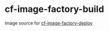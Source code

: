 # cf-image-factory-build
Image source for [cf-image-factory-deploy](https://github.com/jcantosz/cf-image-factory-build)

